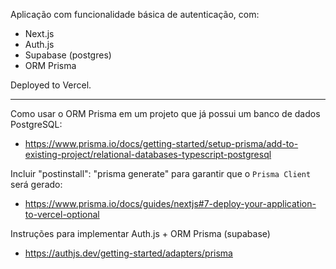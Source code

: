 Aplicação com funcionalidade básica de autenticação, com:

- Next.js
- Auth.js
- Supabase (postgres)
- ORM Prisma

Deployed to Vercel.

---

Como usar o ORM Prisma em um projeto que já possui um banco de dados PostgreSQL:

- https://www.prisma.io/docs/getting-started/setup-prisma/add-to-existing-project/relational-databases-typescript-postgresql

Incluir "postinstall": "prisma generate" para garantir que o `Prisma Client` será gerado:

- https://www.prisma.io/docs/guides/nextjs#7-deploy-your-application-to-vercel-optional

Instruções para implementar Auth.js + ORM Prisma (supabase)

- https://authjs.dev/getting-started/adapters/prisma
